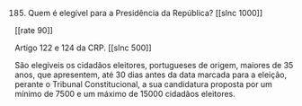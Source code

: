 185. Quem é elegível para a Presidência da República?
[[slnc 1000]]

[[rate 90]]

Artigo 122 e 124 da CRP.
[[slnc 500]]

São elegíveis os cidadãos eleitores, portugueses de origem, maiores de 35 anos, que apresentem, até 30 dias antes da data marcada para a eleição, perante o Tribunal Constitucional, a sua candidatura proposta por um mínimo de 7500 e um máximo de 15000 cidadãos eleitores.
